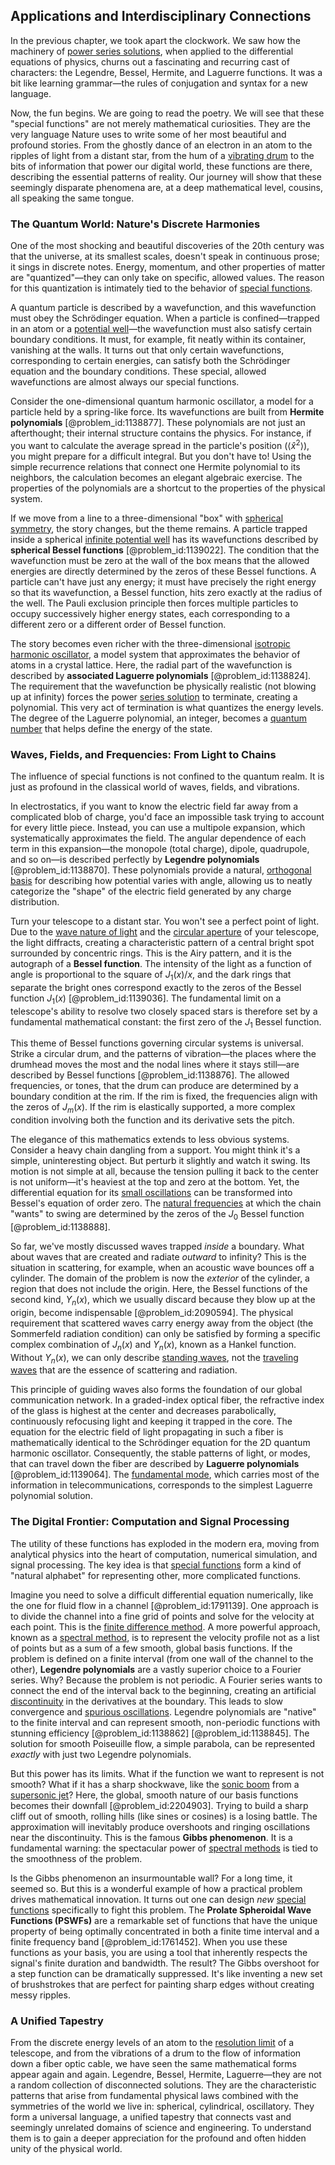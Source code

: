 ## Applications and Interdisciplinary Connections

In the previous chapter, we took apart the clockwork. We saw how the machinery of [power series solutions](@article_id:165155), when applied to the differential equations of physics, churns out a fascinating and recurring cast of characters: the Legendre, Bessel, Hermite, and Laguerre functions. It was a bit like learning grammar—the rules of conjugation and syntax for a new language.

Now, the fun begins. We are going to read the poetry. We will see that these "special functions" are not merely mathematical curiosities. They are the very language Nature uses to write some of her most beautiful and profound stories. From the ghostly dance of an electron in an atom to the ripples of light from a distant star, from the hum of a [vibrating drum](@article_id:176713) to the bits of information that power our digital world, these functions are there, describing the essential patterns of reality. Our journey will show that these seemingly disparate phenomena are, at a deep mathematical level, cousins, all speaking the same tongue.

### The Quantum World: Nature's Discrete Harmonies

One of the most shocking and beautiful discoveries of the 20th century was that the universe, at its smallest scales, doesn't speak in continuous prose; it sings in discrete notes. Energy, momentum, and other properties of matter are "quantized"—they can only take on specific, allowed values. The reason for this quantization is intimately tied to the behavior of [special functions](@article_id:142740).

A quantum particle is described by a wavefunction, and this wavefunction must obey the Schrödinger equation. When a particle is confined—trapped in an atom or a [potential well](@article_id:151646)—the wavefunction must also satisfy certain boundary conditions. It must, for example, fit neatly within its container, vanishing at the walls. It turns out that only certain wavefunctions, corresponding to certain energies, can satisfy both the Schrödinger equation and the boundary conditions. These special, allowed wavefunctions are almost always our special functions.

Consider the one-dimensional quantum harmonic oscillator, a model for a particle held by a spring-like force. Its wavefunctions are built from **Hermite polynomials** [@problem_id:1138877]. These polynomials are not just an afterthought; their internal structure contains the physics. For instance, if you want to calculate the average spread in the particle's position ($\langle \hat{x}^2 \rangle$), you might prepare for a difficult integral. But you don't have to! Using the simple recurrence relations that connect one Hermite polynomial to its neighbors, the calculation becomes an elegant algebraic exercise. The properties of the polynomials are a shortcut to the properties of the physical system.

If we move from a line to a three-dimensional "box" with [spherical symmetry](@article_id:272358), the story changes, but the theme remains. A particle trapped inside a spherical [infinite potential well](@article_id:166748) has its wavefunctions described by **spherical Bessel functions** [@problem_id:1139022]. The condition that the wavefunction must be zero at the wall of the box means that the allowed energies are directly determined by the zeros of these Bessel functions. A particle can't have just any energy; it must have precisely the right energy so that its wavefunction, a Bessel function, hits zero exactly at the radius of the well. The Pauli exclusion principle then forces multiple particles to occupy successively higher energy states, each corresponding to a different zero or a different order of Bessel function.

The story becomes even richer with the three-dimensional [isotropic harmonic oscillator](@article_id:190162), a model system that approximates the behavior of atoms in a crystal lattice. Here, the radial part of the wavefunction is described by **associated Laguerre polynomials** [@problem_id:1138824]. The requirement that the wavefunction be physically realistic (not blowing up at infinity) forces the power [series solution](@article_id:199789) to terminate, creating a polynomial. This very act of termination is what quantizes the energy levels. The degree of the Laguerre polynomial, an integer, becomes a [quantum number](@article_id:148035) that helps define the energy of the state.

### Waves, Fields, and Frequencies: From Light to Chains

The influence of special functions is not confined to the quantum realm. It is just as profound in the classical world of waves, fields, and vibrations.

In electrostatics, if you want to know the electric field far away from a complicated blob of charge, you'd face an impossible task trying to account for every little piece. Instead, you can use a multipole expansion, which systematically approximates the field. The angular dependence of each term in this expansion—the monopole (total charge), dipole, quadrupole, and so on—is described perfectly by **Legendre polynomials** [@problem_id:1138870]. These polynomials provide a natural, [orthogonal basis](@article_id:263530) for describing how potential varies with angle, allowing us to neatly categorize the "shape" of the electric field generated by any charge distribution.

Turn your telescope to a distant star. You won't see a perfect point of light. Due to the [wave nature of light](@article_id:140581) and the [circular aperture](@article_id:166013) of your telescope, the light diffracts, creating a characteristic pattern of a central bright spot surrounded by concentric rings. This is the Airy pattern, and it is the autograph of a **Bessel function**. The intensity of the light as a function of angle is proportional to the square of $J_1(x)/x$, and the dark rings that separate the bright ones correspond exactly to the zeros of the Bessel function $J_1(x)$ [@problem_id:1139036]. The fundamental limit on a telescope's ability to resolve two closely spaced stars is therefore set by a fundamental mathematical constant: the first zero of the $J_1$ Bessel function.

This theme of Bessel functions governing circular systems is universal. Strike a circular drum, and the patterns of vibration—the places where the drumhead moves the most and the nodal lines where it stays still—are described by Bessel functions [@problem_id:1138876]. The allowed frequencies, or tones, that the drum can produce are determined by a boundary condition at the rim. If the rim is fixed, the frequencies align with the zeros of $J_m(x)$. If the rim is elastically supported, a more complex condition involving both the function and its derivative sets the pitch.

The elegance of this mathematics extends to less obvious systems. Consider a heavy chain dangling from a support. You might think it's a simple, uninteresting object. But perturb it slightly and watch it swing. Its motion is not simple at all, because the tension pulling it back to the center is not uniform—it's heaviest at the top and zero at the bottom. Yet, the differential equation for its [small oscillations](@article_id:167665) can be transformed into Bessel's equation of order zero. The [natural frequencies](@article_id:173978) at which the chain "wants" to swing are determined by the zeros of the $J_0$ Bessel function [@problem_id:1138888].

So far, we've mostly discussed waves trapped *inside* a boundary. What about waves that are created and radiate *outward* to infinity? This is the situation in scattering, for example, when an acoustic wave bounces off a cylinder. The domain of the problem is now the *exterior* of the cylinder, a region that does not include the origin. Here, the Bessel functions of the second kind, $Y_n(x)$, which we usually discard because they blow up at the origin, become indispensable [@problem_id:2090594]. The physical requirement that scattered waves carry energy away from the object (the Sommerfeld radiation condition) can only be satisfied by forming a specific complex combination of $J_n(x)$ and $Y_n(x)$, known as a Hankel function. Without $Y_n(x)$, we can only describe [standing waves](@article_id:148154), not the [traveling waves](@article_id:184514) that are the essence of scattering and radiation.

This principle of guiding waves also forms the foundation of our global communication network. In a graded-index optical fiber, the refractive index of the glass is highest at the center and decreases parabolically, continuously refocusing light and keeping it trapped in the core. The equation for the electric field of light propagating in such a fiber is mathematically identical to the Schrödinger equation for the 2D quantum harmonic oscillator. Consequently, the stable patterns of light, or modes, that can travel down the fiber are described by **Laguerre polynomials** [@problem_id:1139064]. The [fundamental mode](@article_id:164707), which carries most of the information in telecommunications, corresponds to the simplest Laguerre polynomial solution.

### The Digital Frontier: Computation and Signal Processing

The utility of these functions has exploded in the modern era, moving from analytical physics into the heart of computation, numerical simulation, and signal processing. The key idea is that [special functions](@article_id:142740) form a kind of "natural alphabet" for representing other, more complicated functions.

Imagine you need to solve a difficult differential equation numerically, like the one for fluid flow in a channel [@problem_id:1791139]. One approach is to divide the channel into a fine grid of points and solve for the velocity at each point. This is the [finite difference method](@article_id:140584). A more powerful approach, known as a [spectral method](@article_id:139607), is to represent the velocity profile not as a list of points but as a sum of a few smooth, global basis functions. If the problem is defined on a finite interval (from one wall of the channel to the other), **Legendre polynomials** are a vastly superior choice to a Fourier series. Why? Because the problem is not periodic. A Fourier series wants to connect the end of the interval back to the beginning, creating an artificial [discontinuity](@article_id:143614) in the derivatives at the boundary. This leads to slow convergence and [spurious oscillations](@article_id:151910). Legendre polynomials are "native" to the finite interval and can represent smooth, non-periodic functions with stunning efficiency [@problem_id:1138862] [@problem_id:1138845]. The solution for smooth Poiseuille flow, a simple parabola, can be represented *exactly* with just two Legendre polynomials.

But this power has its limits. What if the function we want to represent is not smooth? What if it has a sharp shockwave, like the [sonic boom](@article_id:262923) from a [supersonic jet](@article_id:164661)? Here, the global, smooth nature of our basis functions becomes their downfall [@problem_id:2204903]. Trying to build a sharp cliff out of smooth, rolling hills (like sines or cosines) is a losing battle. The approximation will inevitably produce overshoots and ringing oscillations near the discontinuity. This is the famous **Gibbs phenomenon**. It is a fundamental warning: the spectacular power of [spectral methods](@article_id:141243) is tied to the smoothness of the problem.

Is the Gibbs phenomenon an insurmountable wall? For a long time, it seemed so. But this is a wonderful example of how a practical problem drives mathematical innovation. It turns out one can design *new* [special functions](@article_id:142740) specifically to fight this problem. The **Prolate Spheroidal Wave Functions (PSWFs)** are a remarkable set of functions that have the unique property of being optimally concentrated in both a finite time interval and a finite frequency band [@problem_id:1761452]. When you use these functions as your basis, you are using a tool that inherently respects the signal's finite duration and bandwidth. The result? The Gibbs overshoot for a step function can be dramatically suppressed. It's like inventing a new set of brushstrokes that are perfect for painting sharp edges without creating messy ripples.

### A Unified Tapestry

From the discrete energy levels of an atom to the [resolution limit](@article_id:199884) of a telescope, and from the vibrations of a drum to the flow of information down a fiber optic cable, we have seen the same mathematical forms appear again and again. Legendre, Bessel, Hermite, Laguerre—they are not a random collection of disconnected solutions. They are the characteristic patterns that arise from fundamental physical laws combined with the symmetries of the world we live in: spherical, cylindrical, oscillatory. They form a universal language, a unified tapestry that connects vast and seemingly unrelated domains of science and engineering. To understand them is to gain a deeper appreciation for the profound and often hidden unity of the physical world.